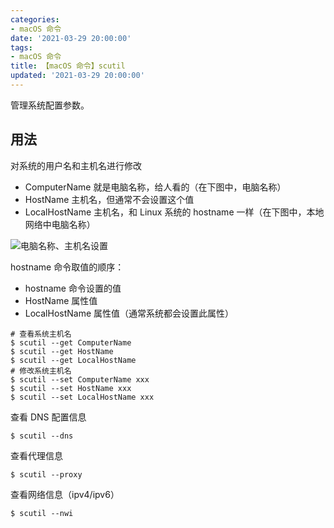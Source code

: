 ```yaml
---
categories:
- macOS 命令
date: '2021-03-29 20:00:00'
tags:
- macOS 命令
title: 【macOS 命令】scutil
updated: '2021-03-29 20:00:00'
---
```


管理系统配置参数。

## 用法

对系统的用户名和主机名进行修改

- ComputerName 就是电脑名称，给人看的（在下图中，电脑名称）
- HostName 主机名，但通常不会设置这个值
- LocalHostName 主机名，和 Linux 系统的 hostname 一样（在下图中，本地网络中电脑名称）

<!-- more -->

![电脑名称、主机名设置](https://up-img.yonghong.tech/pic/2021/03/29-20-27-%E6%88%AA%E5%B1%8F2021-03-29%20%E4%B8%8B%E5%8D%888.27.22-EnugWj.png)

hostname 命令取值的顺序：

- hostname 命令设置的值
- HostName 属性值
- LocalHostName 属性值（通常系统都会设置此属性）

```shell
# 查看系统主机名
$ scutil --get ComputerName
$ scutil --get HostName
$ scutil --get LocalHostName
# 修改系统主机名
$ scutil --set ComputerName xxx
$ scutil --set HostName xxx
$ scutil --set LocalHostName xxx
```

查看 DNS 配置信息

```shell
$ scutil --dns
```

查看代理信息

```shell
$ scutil --proxy
```

查看网络信息（ipv4/ipv6）

```shell
$ scutil --nwi
```





